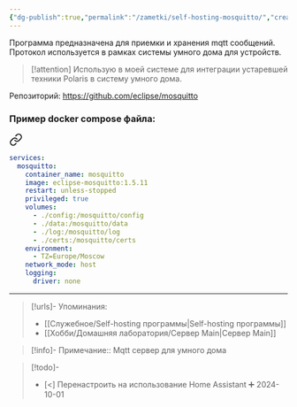 ```yaml
---
{"dg-publish":true,"permalink":"/zametki/self-hosting-mosquitto/","created":"2024-10-01 21:14","updated":"2024-10-01T21:18:12+03:00"}
---
```


Программа предназначена для приемки и хранения mqtt сообщений. Протокол используется в рамках системы умного дома для устройств.

> [!attention]
> Использую в моей системе для интеграции устаревшей техники Polaris в систему умного дома.

Репозиторий: https://github.com/eclipse/mosquitto

### Пример docker compose файла:

<div class="transclusion internal-embed is-loaded"><a class="markdown-embed-link" href="/docker-compose/mosquitto/" aria-label="Open link"><svg xmlns="http://www.w3.org/2000/svg" width="24" height="24" viewBox="0 0 24 24" fill="none" stroke="currentColor" stroke-width="2" stroke-linecap="round" stroke-linejoin="round" class="svg-icon lucide-link"><path d="M10 13a5 5 0 0 0 7.54.54l3-3a5 5 0 0 0-7.07-7.07l-1.72 1.71"></path><path d="M14 11a5 5 0 0 0-7.54-.54l-3 3a5 5 0 0 0 7.07 7.07l1.71-1.71"></path></svg></a><div class="markdown-embed">





```yaml
services:
  mosquitto:
    container_name: mosquitto
    image: eclipse-mosquitto:1.5.11
    restart: unless-stopped
    privileged: true
    volumes:
      - ./config:/mosquitto/config
      - ./data:/mosquitto/data
      - ./log:/mosquitto/log
      - ./certs:/mosquitto/certs
    environment:
      - TZ=Europe/Moscow
    network_mode: host
    logging:
      driver: none

```


</div></div>


---
> [!urls]- Упоминания:
> - [[Служебное/Self-hosting программы\|Self-hosting программы]]
> - [[Хобби/Домашняя лаборатория/Сервер Main\|Сервер Main]]

> [!info]-
> Примечание:: Mqtt сервер для умного дома

> [!todo]-
>  - [<] Перенастроить на использование Home Assistant ➕ 2024-10-01